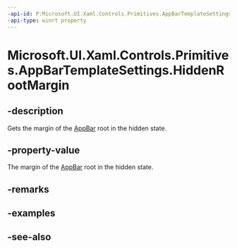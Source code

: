 ```yaml
---
-api-id: P:Microsoft.UI.Xaml.Controls.Primitives.AppBarTemplateSettings.HiddenRootMargin
-api-type: winrt property
---
```


<!-- Property syntax
public Windows.UI.Xaml.Thickness HiddenRootMargin { get; }
-->

# Microsoft.UI.Xaml.Controls.Primitives.AppBarTemplateSettings.HiddenRootMargin

## -description
Gets the margin of the [AppBar](../microsoft.ui.xaml.controls/appbar.md) root in the hidden state.

## -property-value
The margin of the [AppBar](../microsoft.ui.xaml.controls/appbar.md) root in the hidden state.

## -remarks

## -examples

## -see-also
